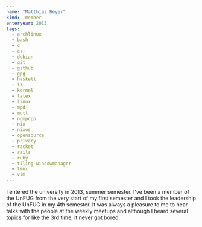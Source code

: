```yaml
---
name: "Matthias Beyer"
kind: :member
enteryear: 2013
tags:
  - archlinux
  - bash
  - c
  - c++
  - debian
  - git
  - github
  - gpg
  - haskell
  - i3
  - kernel
  - latex
  - linux
  - mpd
  - mutt
  - ncmpcpp
  - nix
  - nixos
  - opensource
  - privacy
  - racket
  - rails
  - ruby
  - tiling-windowmanager
  - tmux
  - vim
---
```


I entered the university in 2013, summer semester. I've been a member of the
UnFUG from the very start of my first semester and I took the leadership of
the UnFUG in my 4th semester. It was always a pleasure to me to hear talks
with the people at the weekly meetups and although I heard several topics
for like the 3rd time, it never got bored.


